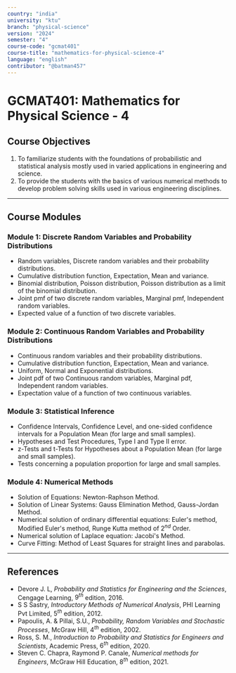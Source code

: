 ```yaml
---
country: "india"
university: "ktu"
branch: "physical-science"
version: "2024"
semester: "4"
course-code: "gcmat401"
course-title: "mathematics-for-physical-science-4"
language: "english"
contributor: "@batman457"
---
```


# GCMAT401: Mathematics for Physical Science - 4

## Course Objectives
1. To familiarize students with the foundations of probabilistic and statistical analysis mostly used in varied applications in engineering and science.
2. To provide the students with the basics of various numerical methods to develop problem solving skills used in various engineering disciplines.

---

## Course Modules

### Module 1: Discrete Random Variables and Probability Distributions
- Random variables, Discrete random variables and their probability distributions.
- Cumulative distribution function, Expectation, Mean and variance.
- Binomial distribution, Poisson distribution, Poisson distribution as a limit of the binomial distribution.
- Joint pmf of two discrete random variables, Marginal pmf, Independent random variables.
- Expected value of a function of two discrete variables.

### Module 2: Continuous Random Variables and Probability Distributions
- Continuous random variables and their probability distributions.
- Cumulative distribution function, Expectation, Mean and variance.
- Uniform, Normal and Exponential distributions.
- Joint pdf of two Continuous random variables, Marginal pdf, Independent random variables.
- Expectation value of a function of two continuous variables.

### Module 3: Statistical Inference
- Confidence Intervals, Confidence Level, and one-sided confidence intervals for a Population Mean (for large and small samples).
- Hypotheses and Test Procedures, Type I and Type II error.
- z-Tests and t-Tests for Hypotheses about a Population Mean (for large and small samples).
- Tests concerning a population proportion for large and small samples.

### Module 4: Numerical Methods
- Solution of Equations: Newton-Raphson Method.
- Solution of Linear Systems: Gauss Elimination Method, Gauss-Jordan Method.
- Numerical solution of ordinary differential equations: Euler's method, Modified Euler's method, Runge Kutta method of $2^{nd}$ Order.
- Numerical solution of Laplace equation: Jacobi's Method.
- Curve Fitting: Method of Least Squares for straight lines and parabolas.

---

## References

- Devore J. L, *Probability and Statistics for Engineering and the Sciences*, Cengage Learning, $9^{th}$ edition, 2016.
- S S Sastry, *Introductory Methods of Numerical Analysis*, PHI Learning Pvt Limited, $5^{th}$ edition, 2012.
- Papoulis, A. & Pillai, S.U., *Probability, Random Variables and Stochastic Processes*, McGraw Hill, $4^{th}$ edition, 2002.
- Ross, S. M., *Introduction to Probability and Statistics for Engineers and Scientists*, Academic Press, $6^{th}$ edition, 2020.
- Steven C. Chapra, Raymond P. Canale, *Numerical methods for Engineers*, McGraw Hill Education, $8^{th}$ edition, 2021.
